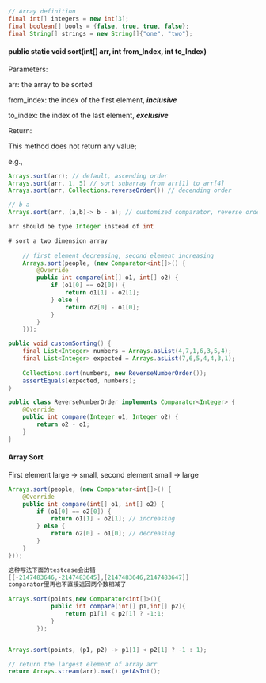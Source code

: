 ```java
// Array definition
final int[] integers = new int[3];
final boolean[] bools = {false, true, true, false};
final String[] strings = new String[]{"one", "two"};
```



#### public static void sort(int[] arr, int from_Index, int to_Index)



Parameters:

arr: the array to be sorted

from_index: the index of the first element, ***inclusive***

to_index: the index of the last element, ***exclusive***



Return:

This method does not return any value;

e.g., 

```java
Arrays.sort(arr); // default, ascending order
Arrays.sort(arr, 1, 5) // sort subarray from arr[1] to arr[4]
Arrays.sort(arr, Collections.reverseOrder()) // decending order

// b a
Arrays.sort(arr, (a,b)-> b - a); // customized comparator, reverse order

arr should be type Integer instead of int
```

```java
# sort a two dimension array
    
    // first element decreasing, second element increasing
	Arrays.sort(people, (new Comparator<int[]>() {
        @Override
        public int compare(int[] o1, int[] o2) {
            if (o1[0] == o2[0]) {
                return o1[1] - o2[1];
            } else {
                return o2[0] - o1[0];
            }
        }
    }));
```



```java
public void customSorting() {
    final List<Integer> numbers = Arrays.asList(4,7,1,6,3,5,4);
    final List<Integer> expected = Arrays.asList(7,6,5,4,4,3,1);
    
    Collections.sort(numbers, new ReverseNumberOrder());
    assertEquals(expected, numbers);
}

public class ReverseNumberOrder implements Comparator<Integer> {
    @Override
    public int compare(Integer o1, Integer o2) {
        return o2 - o1;
    }
}
```



#### Array Sort

First element large -> small, second element small -> large

```java
Arrays.sort(people, (new Comparator<int[]>() {
    @Override
    public int compare(int[] o1, int[] o2) {
        if (o1[0] == o2[0]) {
            return o1[1] - o2[1]; // increasing
        } else {
            return o2[0] - o1[0]; // decreasing
        }
    }
}));

这种写法下面的testcase会出错
[[-2147483646,-2147483645],[2147483646,2147483647]] 
comparator里再也不直接返回两个数相减了
```



```java
Arrays.sort(points,new Comparator<int[]>(){
            public int compare(int[] p1,int[] p2){
                return p1[1] < p2[1] ? -1:1;
            }
        });


Arrays.sort(points, (p1, p2) -> p1[1] < p2[1] ? -1 : 1);
```





```java
// return the largest element of array arr
return Arrays.stream(arr).max().getAsInt();
```

